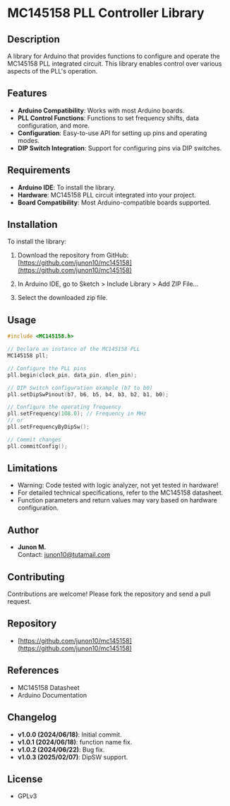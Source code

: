 # MC145158 PLL Controller Library

## Description

A library for Arduino that provides functions to configure and operate the MC145158 PLL integrated circuit. This library enables control over various aspects of the PLL's operation.

## Features

- **Arduino Compatibility**: Works with most Arduino boards.
- **PLL Control Functions**: Functions to set frequency shifts, data configuration, and more.
- **Configuration**: Easy-to-use API for setting up pins and operating modes.
- **DIP Switch Integration**: Support for configuring pins via DIP switches.

## Requirements

- **Arduino IDE**: To install the library.
- **Hardware**: MC145158 PLL circuit integrated into your project.
- **Board Compatibility**: Most Arduino-compatible boards supported.

## Installation

To install the library:

1. Download the repository from GitHub:
   [https://github.com/junon10/mc145158](https://github.com/junon10/mc145158)

2. In Arduino IDE, go to Sketch > Include Library > Add ZIP File...

3. Select the downloaded zip file.

## Usage

```c++
#include <MC145158.h>

// Declare an instance of the MC145158 PLL
MC145158 pll;

// Configure the PLL pins
pll.begin(clock_pin, data_pin, dlen_pin);

// DIP Switch configuration example (b7 to b0)
pll.setDipSwPinout(b7, b6, b5, b4, b3, b2, b1, b0);

// Configure the operating frequency
pll.setFrequency(108.0); // Frequency in MHz
// or
pll.setFrequencyByDipSw();

// Commit changes
pll.commitConfig();
```

## Limitations

- Warning: Code tested with logic analyzer, not yet tested in hardware!
- For detailed technical specifications, refer to the MC145158 datasheet.
- Function parameters and return values may vary based on hardware configuration.

## Author

- **Junon M.**  
  Contact: [junon10@tutamail.com](mailto:junon10@tutamail.com)

## Contributing

Contributions are welcome! Please fork the repository and send a pull request.

## Repository

- [https://github.com/junon10/mc145158](https://github.com/junon10/mc145158)

## References

- MC145158 Datasheet
- Arduino Documentation

## Changelog

- **v1.0.0 (2024/06/18)**: Initial commit.
- **v1.0.1 (2024/06/18)**: function name fix.
- **v1.0.2 (2024/06/22)**: Bug fix.
- **v1.0.3 (2025/02/07)**: DipSW support.

## License

- GPLv3


